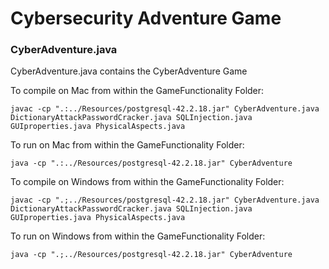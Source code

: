 # Cybersecurity Adventure Game  
  
### CyberAdventure.java  

CyberAdventure.java contains the CyberAdventure Game

To compile on Mac from within the GameFunctionality Folder:
```
javac -cp ".:../Resources/postgresql-42.2.18.jar" CyberAdventure.java DictionaryAttackPasswordCracker.java SQLInjection.java GUIproperties.java PhysicalAspects.java
```
To run on Mac from within the GameFunctionality Folder:
```
java -cp ".:../Resources/postgresql-42.2.18.jar" CyberAdventure
```

To compile on Windows from within the GameFunctionality Folder:
```
javac -cp ".;../Resources/postgresql-42.2.18.jar" CyberAdventure.java DictionaryAttackPasswordCracker.java SQLInjection.java GUIproperties.java PhysicalAspects.java
```
To run on Windows from within the GameFunctionality Folder:
```
java -cp ".;../Resources/postgresql-42.2.18.jar" CyberAdventure
```
